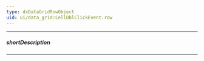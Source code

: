 ```yaml
---
type: dxDataGridRowObject
uid: ui/data_grid:CellDblClickEvent.row
---
```

---
##### shortDescription
<!-- Description goes here -->

---
<!-- Description goes here -->